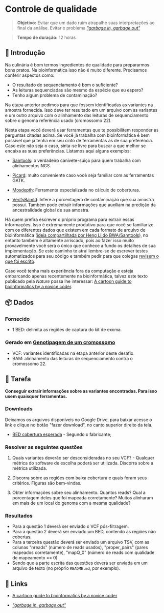 # Controle de qualidade

>**Objetivo:** Evitar que um dado ruim atrapalhe suas interpretações ao final da análise. Evitar o problema [*"garbage in, garbage out"*](https://en.wikipedia.org/wiki/Garbage_in,_garbage_out)

>**Tempo de duração:** 12 horas

## 📜 Introdução

Na culinária é bom termos ingredientes de qualidade para prepararmos bons pratos. Na bioinformática isso não é muito diferente. Precisamos conferir aspectos como:

- O resultado do sequenciamento é bom o suficiente?
- As leituras sequenciadas são mesmo da espécie que eu espero?
- Tenho algum problema de contaminação?

Na etapa anterior pedimos para que fossem identificadas as variantes na amostra fornecida. Isso deve ter resultado em um arquivo com as variantes e um outro arquivo com o alinhamento das leituras de sequenciamento sobre o genoma referência usado (cromossomo 22).

Nesta etapa você deverá usar ferramentas que te possibilitem responder as perguntas citadas acima. Se você já trabalha com bioinformática é bem possível que já tenha em seu cinto de ferramentas as de sua preferência. Caso este não seja o caso, sinta-se livre para buscar a que melhor se encaixa as suas preferências. Listamos aqui alguns exemplos:

- [Samtools](http://www.htslib.org/): o verdadeiro canivete-suiço para quem trabalha com alinhamentos NGS.

- [Picard](https://broadinstitute.github.io/picard/): muito conveniente caso você seja familiar com as ferramentas GATK.

- [Mosdepth](https://github.com/brentp/mosdepth): Ferramenta especializada no cálculo de coberturas.

- [VerifyBamId](https://github.com/Griffan/VerifyBamID): Infere a porcentagem de contaminação que sua amostra possui. Também pode extrair informações que auxiliam na predição da ancestralidade global de sua amostra.


Há quem prefira escrever o próprio programa para extrair essas informações. Isso é extremamente produtivo para que você se familiarize com os diferentes dados que existem em cada formato de arquivo de bioinformática ([ideia compartilhada por Heng Li do BWA/Samtools](https://twitter.com/lh3lh3/status/1451600007115780098)), no entanto também é altamente arriscado, pois ao fazer isso muito provavelmente você será o único que conhece a fundo os detalhes de sua implementação. Se este caminho te atrai lembre-se de escrever testes automatizados para seu código e também pedir para que colegas [revisem o que foi escrito](https://docs.github.com/en/github/collaborating-with-pull-requests/reviewing-changes-in-pull-requests/about-pull-request-reviews).

Caso você tenha mais experiência fora da computação e esteja embarcando apenas recentemente na bioinformática, talvez este texto publicado pela *Nature* possa lhe interessar: [A cartoon guide to bioinformatics by a novice coder](https://www.nature.com/articles/d41586-021-01485-y).

## 📦 Dados

### Fornecido

- 1 BED: delimita as regiões de captura do kit de exoma.

### Gerado em [Genotipagem de um cromossomo](../Dia_1/README.md)

* VCF: variantes identificadas na etapa anterior deste desafio.
* BAM: alinhamento das leituras de sequenciamento contra o cromossomo 22.

## 👷 Tarefa

**Conseguir extrair informações sobre as variantes encontradas. Para isso usem quaisquer ferramentas.**

### Downloads

Deixamos os arquivos disponíveis no Google Drive, para baixar acesse o link e clique no botão "fazer download", no canto superior direito da tela.

- [BED cobertura esperada](https://drive.google.com/file/d/17-vrNzHEMyH7VEV1_91WgG4Bcpr_QDak/view?usp=sharing) - Segundo o fabricante;

### Resolver as seguintes questões

1) Quais variantes deverão ser desconsideradas no seu VCF? - Qualquer métrica do software de escolha poderá ser utilizada. Discorra sobre a métrica utilizada.

2) Discorra sobre as regiões com baixa cobertura e quais foram seus critérios. Figuras são bem-vindas.

3) Obter informações sobre seu alinhamento. Quantos reads? Qual a porcentagem deles que foi mapeada corretamente? Muitos alinharam em mais de um local do genoma com a mesma qualidade?

### Resultados

- Para a questão 1 deverá ser enviado o VCF pós-filtragem.
- Para a questão 2 deverá ser enviado um BED, contendo as regiões não cobertas.
- Para a terceira questão deverá ser enviado um arquivo TSV, com as colunas "nreads" (número de reads usados),   "proper_pairs" (pares mapeados corretamente), "mapQ_0" (número de reads com qualidade de mapeamento == 0)
- Sendo que a parte escrita das questões deverá ser enviada em um arquivo de texto (no próprio `README.md`, por exemplo).

## 🔗 Links

- [A cartoon guide to bioinformatics by a novice coder](https://www.nature.com/articles/d41586-021-01485-y)

- [*"garbage in, garbage out"*](https://en.wikipedia.org/wiki/Garbage_in,_garbage_out)

